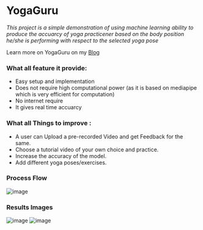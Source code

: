 # YogaGuru

*This project is a simple demonstration of using machine learning ability to produce the accuarcy of yoga practicener based on the body position he/she is performing with respect to the selected yoga pose*

Learn more on YogaGuru on my [Blog](https://medium.com/@chauhandevendra116/yogaguru-part-1-data-collection-cb643bde7ff8)

### What all feature it provide:
- Easy setup and implementation
- Does not require high computational power (as it is based on mediapipe which is very efficient for computation)
- No internet require
- It gives real time accuarcy

### What all Things to improve :
-	A user can Upload a pre-recorded Video and get Feedback for the same.
-	Choose a tutorial video of your own choice and practice.
-	Increase the accuracy of the model.
-	Add different yoga poses/exercises.

### Process Flow
![image](https://user-images.githubusercontent.com/76091413/173896875-3f50c157-1d6b-447b-9f7c-fe2a1e4649a0.png)

### Results Images
![image](https://user-images.githubusercontent.com/76091413/173897173-5bcff1ed-8bb6-4a24-91d1-e13d2ed05aea.png)
![image](https://user-images.githubusercontent.com/76091413/173897246-fbd8983c-99da-4eab-a8eb-b3deea794e4c.png)

